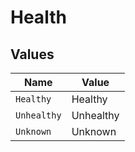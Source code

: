 # Health


## Values

| Name        | Value       |
| ----------- | ----------- |
| `Healthy`   | Healthy     |
| `Unhealthy` | Unhealthy   |
| `Unknown`   | Unknown     |
